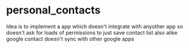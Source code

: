 # personal_contacts
Idea is to implement a app which doesn't integrate with anyother app so doesn't ask for loads of permissions to just save contact list also alike google contact doesn't sync with other google apps
